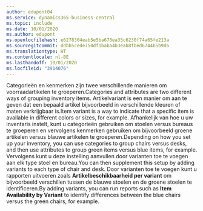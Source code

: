 ```yaml
---
author: edupont04
ms.service: dynamics365-business-central
ms.topic: include
ms.date: 10/01/2020
ms.author: edupont
ms.openlocfilehash: e6278304eab5e5ba678ea35c6230f74a65fe213a
ms.sourcegitcommit: ddbb5cede750df1baba4b3eab8fbed6744b5b9d6
ms.translationtype: HT
ms.contentlocale: nl-BE
ms.lasthandoff: 10/01/2020
ms.locfileid: "3914076"
---
```

<span data-ttu-id="4f3b9-101">Categorieën en kenmerken zijn twee verschillende manieren om voorraadartikelen te groeperen.</span><span class="sxs-lookup"><span data-stu-id="4f3b9-101">Categories and attributes are two different ways of grouping inventory items.</span></span> <span data-ttu-id="4f3b9-102">Artikelvariant is een manier om aan te geven dat een bepaald artikel bijvoorbeeld in verschillende kleuren of maten verkrijgbaar is.</span><span class="sxs-lookup"><span data-stu-id="4f3b9-102">Item variant is a way to indicate that a specific item is available in different colors or sizes, for example.</span></span> <span data-ttu-id="4f3b9-103">Afhankelijk van hoe u uw inventaris instelt, kunt u categorieën gebruiken om stoelen versus bureaus te groeperen en vervolgens kenmerken gebruiken om bijvoorbeeld groene artikelen versus blauwe artikelen te groeperen.</span><span class="sxs-lookup"><span data-stu-id="4f3b9-103">Depending on how you set up your inventory, you can use categories to group chairs versus desks, and then use attributes to group green items versus blue items, for example.</span></span> <span data-ttu-id="4f3b9-104">Vervolgens kunt u deze instelling aanvullen door varianten toe te voegen aan elk type stoel en bureau.</span><span class="sxs-lookup"><span data-stu-id="4f3b9-104">You can then supplement this setup by adding variants to each type of chair and desk.</span></span> <span data-ttu-id="4f3b9-105">Door varianten toe te voegen kunt u rapporten uitvoeren zoals **Artikelbeschikbaarheid per variant** om bijvoorbeeld verschillen tussen de blauwe stoelen en de groene stoelen te identificeren.</span><span class="sxs-lookup"><span data-stu-id="4f3b9-105">By adding variants, you can run reports such as **Item Availability by Variant** to identify differences between the blue chairs versus the green chairs, for example.</span></span>
